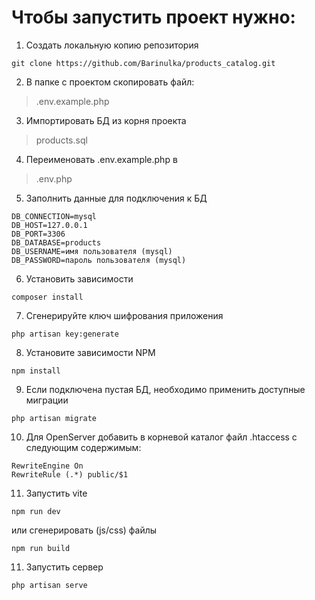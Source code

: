 # Чтобы запустить проект нужно:

1. Создать локальную копию репозитория
```
git clone https://github.com/Barinulka/products_catalog.git
```
2. В папке с проектом скопировать файл:
>.env.example.php

3. Импортировать БД из корня проекта
>products.sql

4. Переименовать .env.example.php в 
>.env.php

5. Заполнить данные для подключения к БД
```
DB_CONNECTION=mysql
DB_HOST=127.0.0.1
DB_PORT=3306
DB_DATABASE=products
DB_USERNAME=имя пользователя (mysql)
DB_PASSWORD=пароль пользователя (mysql)
```

6. Установить зависимости 
```
composer install
```

7. Сгенерируйте ключ шифрования приложения
```
php artisan key:generate
```

8. Установите зависимости NPM
```
npm install
```

9. Если подключена пустая БД, необходимо применить доступные миграции
```
php artisan migrate
```

10. Для OpenServer добавить в корневой каталог файл .htaccess c следующим содержимым:
```
RewriteEngine On
RewriteRule (.*) public/$1
``` 

11. Запустить vite
```
npm run dev
```
или сгенерировать (js/css) файлы
```
npm run build
```

11. Запустить сервер
```
php artisan serve
```